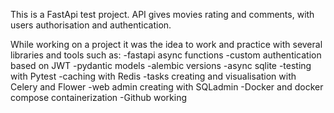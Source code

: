 This is a FastApi test project.
API gives movies rating and comments,
with users authorisation and authentication.

While working on a project it was the idea to work and practice with several 
libraries and tools such as:
-fastapi async functions
-custom authentication based on JWT
-pydantic models
-alembic versions
-async sqlite
-testing with Pytest
-caching with Redis
-tasks creating and visualisation with Celery and Flower
-web admin creating with SQLadmin
-Docker and docker compose containerization
-Github working
